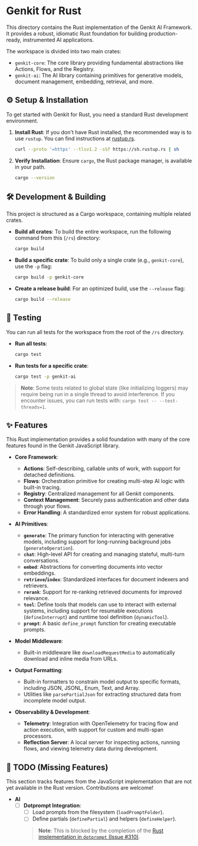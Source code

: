 # Genkit for Rust

This directory contains the Rust implementation of the Genkit AI Framework. It provides a robust, idiomatic Rust foundation for building production-ready, instrumented AI applications.

The workspace is divided into two main crates:
- `genkit-core`: The core library providing fundamental abstractions like Actions, Flows, and the Registry.
- `genkit-ai`: The AI library containing primitives for generative models, document management, embedding, retrieval, and more.

## ⚙️ Setup & Installation

To get started with Genkit for Rust, you need a standard Rust development environment.

1.  **Install Rust**: If you don't have Rust installed, the recommended way is to use `rustup`. You can find instructions at [rustup.rs](https://rustup.rs/).

    ```sh
    curl --proto '=https' --tlsv1.2 -sSf https://sh.rustup.rs | sh
    ```

2.  **Verify Installation**: Ensure `cargo`, the Rust package manager, is available in your path.

    ```sh
    cargo --version
    ```

## 🛠️ Development & Building

This project is structured as a Cargo workspace, containing multiple related crates.

-   **Build all crates**: To build the entire workspace, run the following command from this (`/rs`) directory:
    ```sh
    cargo build
    ```

-   **Build a specific crate**: To build only a single crate (e.g., `genkit-core`), use the `-p` flag:
    ```sh
    cargo build -p genkit-core
    ```

-   **Create a release build**: For an optimized build, use the `--release` flag:
    ```sh
    cargo build --release
    ```

## 🧪 Testing

You can run all tests for the workspace from the root of the `/rs` directory.

-   **Run all tests**:
    ```sh
    cargo test
    ```

-   **Run tests for a specific crate**:
    ```sh
    cargo test -p genkit-ai
    ```

> **Note**: Some tests related to global state (like initializing loggers) may require being run in a single thread to avoid interference. If you encounter issues, you can run tests with: `cargo test -- --test-threads=1`.

## ✨ Features

This Rust implementation provides a solid foundation with many of the core features found in the Genkit JavaScript library.

-   **Core Framework**:
    -   **Actions**: Self-describing, callable units of work, with support for detached definitions.
    -   **Flows**: Orchestration primitive for creating multi-step AI logic with built-in tracing.
    -   **Registry**: Centralized management for all Genkit components.
    -   **Context Management**: Securely pass authentication and other data through your flows.
    -   **Error Handling**: A standardized error system for robust applications.

-   **AI Primitives**:
    -   **`generate`**: The primary function for interacting with generative models, including support for long-running background jobs (`generateOperation`).
    -   **`chat`**: High-level API for creating and managing stateful, multi-turn conversations.
    -   **`embed`**: Abstractions for converting documents into vector embeddings.
    -   **`retrieve`/`index`**: Standardized interfaces for document indexers and retrievers.
    -   **`rerank`**: Support for re-ranking retrieved documents for improved relevance.
    -   **`tool`**: Define tools that models can use to interact with external systems, including support for resumable executions (`defineInterrupt`) and runtime tool definition (`dynamicTool`).
    -   **`prompt`**: A basic `define_prompt` function for creating executable prompts.

-   **Model Middleware**:
    -   Built-in middleware like `downloadRequestMedia` to automatically download and inline media from URLs.

-   **Output Formatting**:
    -   Built-in formatters to constrain model output to specific formats, including JSON, JSONL, Enum, Text, and Array.
    -   Utilities like `parsePartialJson` for extracting structured data from incomplete model output.

-   **Observability & Development**:
    -   **Telemetry**: Integration with OpenTelemetry for tracing flow and action execution, with support for custom and multi-span processors.
    -   **Reflection Server**: A local server for inspecting actions, running flows, and viewing telemetry data during development.

## 📝 TODO (Missing Features)

This section tracks features from the JavaScript implementation that are not yet available in the Rust version. Contributions are welcome!

-   **AI**
    -   [ ] **Dotprompt Integration**:
        -   [ ] Load prompts from the filesystem (`loadPromptFolder`).
        -   [ ] Define partials (`definePartial`) and helpers (`defineHelper`).
        > **Note**: This is blocked by the completion of the [Rust implementation in `dotprompt` (Issue #310)](https://github.com/google/dotprompt/issues/310).
